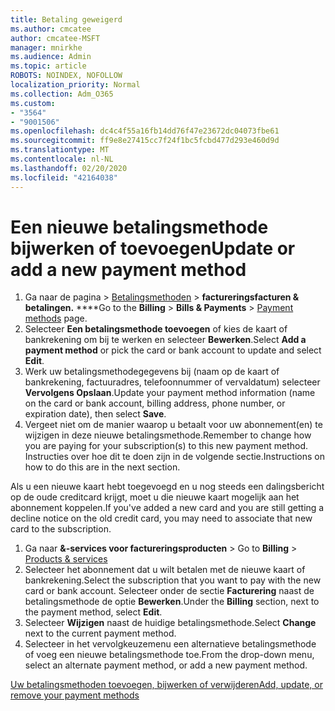 ```yaml
---
title: Betaling geweigerd
ms.author: cmcatee
author: cmcatee-MSFT
manager: mnirkhe
ms.audience: Admin
ms.topic: article
ROBOTS: NOINDEX, NOFOLLOW
localization_priority: Normal
ms.collection: Adm_O365
ms.custom:
- "3564"
- "9001506"
ms.openlocfilehash: dc4c4f55a16fb14dd76f47e23672dc04073fbe61
ms.sourcegitcommit: ff9e8e27415cc7f24f1bc5fcbd477d293e460d9d
ms.translationtype: MT
ms.contentlocale: nl-NL
ms.lasthandoff: 02/20/2020
ms.locfileid: "42164038"
---
```

# <a name="update-or-add-a-new-payment-method"></a><span data-ttu-id="53a06-102">Een nieuwe betalingsmethode bijwerken of toevoegen</span><span class="sxs-lookup"><span data-stu-id="53a06-102">Update or add a new payment method</span></span>

1. <span data-ttu-id="53a06-103">Ga naar de pagina > <a href="https://go.microsoft.com/fwlink/p/?linkid=2018806" target="_blank">Betalingsmethoden</a>  > **factureringsfacturen & betalingen.** \*\*\*\*</span><span class="sxs-lookup"><span data-stu-id="53a06-103">Go to the **Billing** > **Bills & Payments** > <a href="https://go.microsoft.com/fwlink/p/?linkid=2018806" target="_blank">Payment methods</a> page.</span></span>
2. <span data-ttu-id="53a06-104">Selecteer **Een betalingsmethode toevoegen** of kies de kaart of bankrekening om bij te werken en selecteer **Bewerken**.</span><span class="sxs-lookup"><span data-stu-id="53a06-104">Select **Add a payment method** or pick the card or bank account to update and select **Edit**.</span></span>
3. <span data-ttu-id="53a06-105">Werk uw betalingsmethodegegevens bij (naam op de kaart of bankrekening, factuuradres, telefoonnummer of vervaldatum) selecteer **Vervolgens Opslaan**.</span><span class="sxs-lookup"><span data-stu-id="53a06-105">Update your payment method information (name on the card or bank account, billing address, phone number, or expiration date), then select **Save**.</span></span>
4. <span data-ttu-id="53a06-106">Vergeet niet om de manier waarop u betaalt voor uw abonnement(en) te wijzigen in deze nieuwe betalingsmethode.</span><span class="sxs-lookup"><span data-stu-id="53a06-106">Remember to change how you are paying for your subscription(s) to this new payment method.</span></span> <span data-ttu-id="53a06-107">Instructies over hoe dit te doen zijn in de volgende sectie.</span><span class="sxs-lookup"><span data-stu-id="53a06-107">Instructions on how to do this are in the next section.</span></span>

<span data-ttu-id="53a06-108">Als u een nieuwe kaart hebt toegevoegd en u nog steeds een dalingsbericht op de oude creditcard krijgt, moet u die nieuwe kaart mogelijk aan het abonnement koppelen.</span><span class="sxs-lookup"><span data-stu-id="53a06-108">If you've added a new card and you are still getting a decline notice on the old credit card, you may need to associate that new card to the subscription.</span></span>

1. <span data-ttu-id="53a06-109">Ga naar **&-services voor factureringsproducten** > <a href="https://go.microsoft.com/fwlink/p/?linkid=842054" target="_blank"></a></span><span class="sxs-lookup"><span data-stu-id="53a06-109">Go to **Billing** > <a href="https://go.microsoft.com/fwlink/p/?linkid=842054" target="_blank">Products & services</a></span></span>
2. <span data-ttu-id="53a06-110">Selecteer het abonnement dat u wilt betalen met de nieuwe kaart of bankrekening.</span><span class="sxs-lookup"><span data-stu-id="53a06-110">Select the subscription that you want to pay with the new card or bank account.</span></span> <span data-ttu-id="53a06-111">Selecteer onder de sectie **Facturering** naast de betalingsmethode de optie **Bewerken**.</span><span class="sxs-lookup"><span data-stu-id="53a06-111">Under the **Billing** section, next to the payment method, select **Edit**.</span></span>
3. <span data-ttu-id="53a06-112">Selecteer **Wijzigen** naast de huidige betalingsmethode.</span><span class="sxs-lookup"><span data-stu-id="53a06-112">Select **Change** next to the current payment method.</span></span>
4. <span data-ttu-id="53a06-113">Selecteer in het vervolgkeuzemenu een alternatieve betalingsmethode of voeg een nieuwe betalingsmethode toe.</span><span class="sxs-lookup"><span data-stu-id="53a06-113">From the drop-down menu, select an alternate payment method, or add a new payment method.</span></span>

[<span data-ttu-id="53a06-114">Uw betalingsmethoden toevoegen, bijwerken of verwijderen</span><span class="sxs-lookup"><span data-stu-id="53a06-114">Add, update, or remove your payment methods</span></span>](https://go.microsoft.com/fwlink/?linkid=2118133)